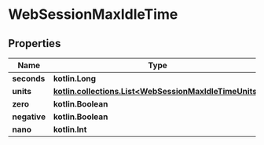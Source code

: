 
# WebSessionMaxIdleTime

## Properties
Name | Type | Description | Notes
------------ | ------------- | ------------- | -------------
**seconds** | **kotlin.Long** |  |  [optional]
**units** | [**kotlin.collections.List&lt;WebSessionMaxIdleTimeUnits&gt;**](WebSessionMaxIdleTimeUnits.md) |  |  [optional]
**zero** | **kotlin.Boolean** |  |  [optional]
**negative** | **kotlin.Boolean** |  |  [optional]
**nano** | **kotlin.Int** |  |  [optional]



